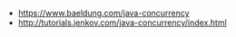- https://www.baeldung.com/java-concurrency
- http://tutorials.jenkov.com/java-concurrency/index.html